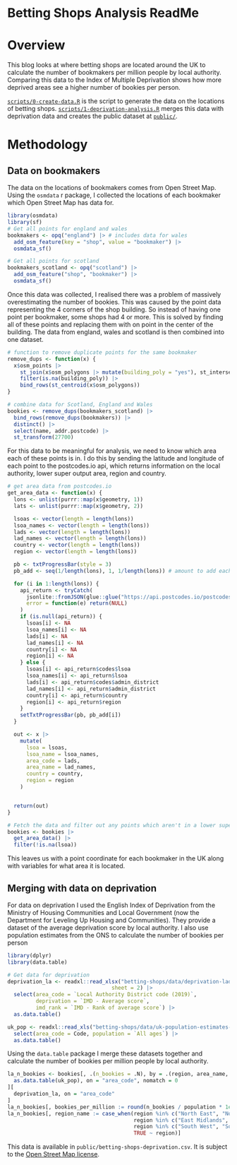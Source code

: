 Betting Shops Analysis ReadMe
================

# Overview

This blog looks at where betting shops are located around the UK to
calculate the number of bookmakers per million people by local
authority. Comparing this data to the Index of Multiple Deprivation
shows how more deprived areas see a higher number of bookies per person.

[`scripts/0-create-data.R`](https://github.com/piersyork/blog-analysis/tree/master/betting-shops/scripts/0-create-data.R)
is the script to generate the data on the locations of betting shops.
[`scripts/1-deprivation-analysis.R`](https://github.com/piersyork/blog-analysis/tree/master/betting-shops/scripts/1-deprivation-analysis.R)
merges this data with deprivation data and creates the public dataset at
[`public/`](https://github.com/piersyork/blog-analysis/tree/master/betting-shops/public).

# Methodology

## Data on bookmakers

The data on the locations of bookmakers comes from Open Street Map.
Using the `osmdata` r package, I collected the locations of each
bookmaker which Open Street Map has data for.

``` r
library(osmdata)
library(sf)
# Get all points for england and wales
bookmakers <- opq("england") |> # includes data for wales
  add_osm_feature(key = "shop", value = "bookmaker") |>
  osmdata_sf()

# Get all points for scotland
bookmakers_scotland <- opq("scotland") |>
  add_osm_feature("shop", "bookmaker") |>
  osmdata_sf()
```

Once this data was collected, I realised there was a problem of
massively overestimating the number of bookies. This was caused by the
point data representing the 4 corners of the shop building. So instead
of having one point per bookmaker, some shops had 4 or more. This is
solved by finding all of these points and replacing them with on point
in the center of the building. The data from england, wales and scotland
is then combined into one dataset.

``` r
# function to remove duplicate points for the same bookmaker
remove_dups <- function(x) {
  x$osm_points |>
    st_join(x$osm_polygons |> mutate(building_poly = "yes"), st_intersects) |>
    filter(is.na(building_poly)) |>
    bind_rows(st_centroid(x$osm_polygons))
}

# combine data for Scotland, England and Wales
bookies <- remove_dups(bookmakers_scotland) |>
  bind_rows(remove_dups(bookmakers)) |>
  distinct() |>
  select(name, addr.postcode) |>
  st_transform(27700)
```

For this data to be meaningful for analysis, we need to know which area
each of these points is in. I do this by sending the latitude and
longitude of each point to the postcodes.io api, which returns
information on the local authority, lower super output area, region and
country.

``` r
# get area data from postcodes.io
get_area_data <- function(x) {
  lons <- unlist(purrr::map(x$geometry, 1))
  lats <- unlist(purrr::map(x$geometry, 2))

  lsoas <- vector(length = length(lons))
  lsoa_names <- vector(length = length(lons))
  lads <- vector(length = length(lons))
  lad_names <- vector(length = length(lons))
  country <- vector(length = length(lons))
  region <- vector(length = length(lons))

  pb <- txtProgressBar(style = 3)
  pb_add <- seq(1/length(lons), 1, 1/length(lons)) # amount to add each loop

  for (i in 1:length(lons)) {
    api_return <- tryCatch(
      jsonlite::fromJSON(glue::glue("https://api.postcodes.io/postcodes?lon={lons[i]}&lat={lats[i]}&limit=1"))$result,
      error = function(e) return(NULL)
    )
    if (is.null(api_return)) {
      lsoas[i] <- NA
      lsoa_names[i] <- NA
      lads[i] <- NA
      lad_names[i] <- NA
      country[i] <- NA
      region[i] <- NA
    } else {
      lsoas[i] <- api_return$codes$lsoa
      lsoa_names[i] <- api_return$lsoa
      lads[i] <- api_return$codes$admin_district
      lad_names[i] <- api_return$admin_district
      country[i] <- api_return$country
      region[i] <- api_return$region
    }
    setTxtProgressBar(pb, pb_add[i])
  }

  out <- x |>
    mutate(
      lsoa = lsoas,
      lsoa_name = lsoa_names,
      area_code = lads,
      area_name = lad_names,
      country = country,
      region = region
    )


  return(out)
}

# Fetch the data and filter out any points which aren't in a lower super output area
bookies <- bookies |>
  get_area_data() |>
  filter(!is.na(lsoa))
```

This leaves us with a point coordinate for each bookmaker in the UK
along with variables for what area it is located.

## Merging with data on deprivation

For data on deprivation I used the English Index of Deprivation from the
Ministry of Housing Communities and Local Government (now the Department
for Leveling Up Housing and Communities). They provide a dataset of the
average deprivation score by local authority. I also use population
estimates from the ONS to calculate the number of bookies per person

``` r
library(dplyr)
library(data.table)

# Get data for deprivation
deprivation_la <- readxl::read_xlsx("betting-shops/data/deprivation-lad.xlsx",
                                 sheet = 2) |>
  select(area_code = `Local Authority District code (2019)`,
         deprivation = `IMD - Average score`,
         imd_rank = `IMD - Rank of average score`) |>
  as.data.table()

uk_pop <- readxl::read_xls("betting-shops/data/uk-population-estimates-mid-2020.xls", sheet = 7, range = "A8:D426") |>
  select(area_code = Code, population = `All ages`) |>
  as.data.table()
```

Using the `data.table` package I merge these datasets together and
calculate the number of bookies per million people by local authority.

``` r
la_n_bookies <- bookies[, .(n_bookies = .N), by = .(region, area_name, area_code)][
  as.data.table(uk_pop), on = "area_code", nomatch = 0
][
  deprivation_la, on = "area_code"
]
la_n_bookies[, bookies_per_million := round(n_bookies / population * 1e6, 3)]
la_n_bookies[, region_name := case_when(region %in% c("North East", "North West", "Yorkshire and The Humber") ~ "North",
                                        region %in% c("East Midlands", "West Midlands", "East of England") ~ "Midlands and East",
                                        region %in% c("South West", "South East") ~ "South",
                                        TRUE ~ region)]
```

This data is available in `public/betting-shops-deprivation.csv`. It is
subject to the [Open Street Map
license](https://www.openstreetmap.org/copyright).
